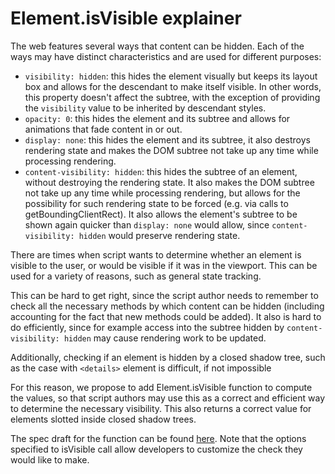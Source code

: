 # Element.isVisible explainer

The web features several ways that content can be hidden. Each of the ways may
have distinct characteristics and are used for different purposes:

* `visibility: hidden`: this hides the element visually but keeps its layout box and allows for the descendant to
  make itself visible. In other words, this property doesn't affect the subtree,
  with the exception of providing the `visibility` value to be inherited by
  descendant styles.
* `opacity: 0`: this hides the element and its subtree and allows for animations
  that fade content in or out.
* `display: none`: this hides the element and its subtree, it also destroys
  rendering state and makes the DOM subtree not take up any time while
  processing rendering.
* `content-visibility: hidden`: this hides the subtree of an element, without
  destroying the rendering state. It also makes the DOM subtree not take up any
  time while processing rendering, but allows for the possibility for such
  rendering state to be forced (e.g. via calls to getBoundingClientRect). It
  also allows the element's subtree to be shown again quicker than `display:
  none` would allow, since `content-visibility: hidden` would preserve rendering
  state.

There are times when script wants to determine whether an element is visible to
the user, or would be visible if it was in the viewport. This can be used for a
variety of reasons, such as general state tracking.

This can be hard to get right, since the script author needs to remember to
check all the necessary methods by which content can be hidden (including
accounting for the fact that new methods could be added). It also is hard to do
efficiently, since for example access into the subtree hidden by
`content-visibility: hidden` may cause rendering work to be updated.

Additionally, checking if an element is hidden by a closed shadow tree, such as
the case with `<details>` element is difficult, if not impossible

For this reason, we propose to add Element.isVisible function to compute the
values, so that script authors may use this as a correct and efficient way to
determine the necessary visibility. This also returns a correct value for
elements slotted inside closed shadow trees.

The spec draft for the function can be found
[here](https://drafts.csswg.org/cssom-view/#dom-element-isvisible). Note that
the options specified to isVisible call allow developers to customize the check
they would like to make.

